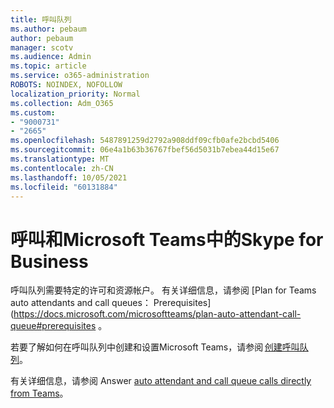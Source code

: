 ```yaml
---
title: 呼叫队列
ms.author: pebaum
author: pebaum
manager: scotv
ms.audience: Admin
ms.topic: article
ms.service: o365-administration
ROBOTS: NOINDEX, NOFOLLOW
localization_priority: Normal
ms.collection: Adm_O365
ms.custom:
- "9000731"
- "2665"
ms.openlocfilehash: 5487891259d2792a908ddf09cfb0afe2bcbd5406
ms.sourcegitcommit: 06e4a1b63b36767fbef56d5031b7ebea44d15e67
ms.translationtype: MT
ms.contentlocale: zh-CN
ms.lasthandoff: 10/05/2021
ms.locfileid: "60131884"
---
```

# <a name="call-queues-in-microsoft-teams-and-skype-for-business"></a>呼叫和Microsoft Teams中的Skype for Business 

呼叫队列需要特定的许可和资源帐户。 有关详细信息，请参阅 [Plan for Teams auto attendants and call queues： Prerequisites] (https://docs.microsoft.com/microsoftteams/plan-auto-attendant-call-queue#prerequisites 。 

若要了解如何在呼叫队列中创建和设置Microsoft Teams，请参阅 [创建呼叫队列](https://docs.microsoft.com/microsoftteams/create-a-phone-system-call-queue)。 

有关详细信息，请参阅 Answer [auto attendant and call queue calls directly from Teams](https://docs.microsoft.com/microsoftteams/answer-auto-attendant-and-call-queue-calls)。 